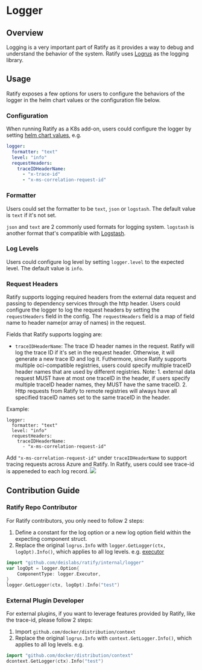 # Logger

## Overview
Logging is a very important part of Ratify as it provides a way to debug and understand the behavior of the system. Ratify uses [Logrus](https://github.com/sirupsen/logrus) as the logging library.

## Usage
Ratify exposes a few options for users to configure the behaviors of the logger in the helm chart values or the configuration file below.

### Configuration
When running Ratify as a K8s add-on, users could configure the logger by setting [helm chart values](https://github.com/notaryproject/ratify/blob/main/charts/ratify/values.yaml), e.g.
```yaml
logger:
  formatter: "text"
  level: "info"
  requestHeaders:
    traceIDHeaderName:
      - "x-trace-id"
      - "x-ms-correlation-request-id"
```

### Formatter
Users could set the formatter to be `text`, `json` or `logstash`. The default value is `text` if it's not set.

`json` and `text` are 2 commonly used formats for logging system. `logstash` is another format that's compatible with [Logstash](https://www.elastic.co/logstash).

### Log Levels
Users could configure log level by setting `logger.level` to the expected level. The default value is `info`.

### Request Headers
Ratify supports logging required headers from the external data request and passing to dependency services through the http header. Users could configure the logger to log the request headers by setting the `requestHeaders` field in the config. The `requestHeaders` field is a map of field name to header name(or array of names) in the request.

Fields that Ratify supports logging are:
- `traceIDHeaderName`: The trace ID header names in the request. Ratify will log the trace ID if it's set in the request header. Otherwise, it will generate a new trace ID and log it. Futhermore, since Ratify supports multiple oci-compatible registries, users could specify multiple traceID header names that are used by different registries. Note: 1. external data request MUST have at most one traceID in the header, if users specify multiple traceID header names, they MUST have the same traceID. 2. Http requests from Ratify to remote registries will always have all specified traceID names set to the same traceID in the header.

Example:
```
logger:
  formatter: "text"
  level: "info"
  requestHeaders:
    traceIDHeaderName:
      - "x-ms-correlation-request-id"
```
Add `"x-ms-correlation-request-id"` under `traceIDHeaderName` to support tracing requests across Azure and Ratify.
In Ratify, users could see trace-id is appeneded to each log record.
![](../imgs/trace-id-log.png)

## Contribution Guide
### Ratify Repo Contributor
For Ratify contributors, you only need to follow 2 steps:
1. Define a constant for the log option or a new log option field within the expecting component struct.
2. Replace the original `logrus.Info` with `logger.GetLogger(ctx, logOpt).Info()`, which applies to all log levels.
e.g. [executor](https://github.com/notaryproject/ratify/blob/main/pkg/executor/core/executor.go)
```go
import "github.com/deislabs/ratify/internal/logger"
var logOpt = logger.Option{
	ComponentType: logger.Executor,
}
logger.GetLogger(ctx, logOpt).Info("test")
```

### External Plugin Developer
For external plugins, if you want to leverage features provided by Ratify, like the trace-id, please follow 2 steps:
1. Import `github.com/docker/distribution/context`
2. Replace the original `logrus.Info` with `context.GetLogger.Info()`, which applies to all log levels.
e.g.
```go
import "github.com/docker/distribution/context"
dcontext.GetLogger(ctx).Info("test")
```